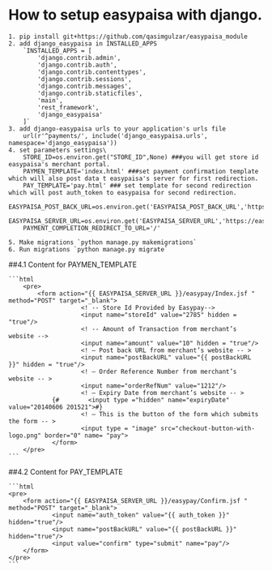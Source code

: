 # How to setup easypaisa with django.

    1. pip install git+https://github.com/qasimgulzar/easypaisa_module
    2. add django_easypaisa in INSTALLED_APPS
        `INSTALLED_APPS = [
            'django.contrib.admin',
            'django.contrib.auth',
            'django.contrib.contenttypes',
            'django.contrib.sessions',
            'django.contrib.messages',
            'django.contrib.staticfiles',
            'main',
            'rest_framework',
            'django_easypaisa'
        ]`
    3. add django-easypaisa urls to your application's urls file
        url(r'^payments/', include('django_easypaisa.urls', namespace='django_easypaisa'))
    4. set parameters settings\
        STORE_ID=os.environ.get("STORE_ID",None) ###you will get store id easypaisa's merchant portal.
        PAYMEN_TEMPLATE='index.html' ###set payment confirmation template which will also post data t easypaisa's server for first redirection.
        PAY_TEMPLATE='pay.html' ### set template for second redirection which will post auth_token to easypaisa for second redirection.
        EASYPAISA_POST_BACK_URL=os.environ.get('EASYPAISA_POST_BACK_URL','https://easypaisa.herokuapp.com/payments/postbackhandler/')
        EASYPAISA_SERVER_URL=os.environ.get('EASYPAISA_SERVER_URL','https://easypaystg.easypaisa.com.pk')
        PAYMENT_COMPLETION_REDIRECT_TO_URL='/'
    
    5. Make migrations `python manage.py makemigrations` 
    6. Run migrations `python manage.py migrate`

##4.1 Content for PAYMEN_TEMPLATE

    ```html
        <pre>
            <form action="{{ EASYPAISA_SERVER_URL }}/easypay/Index.jsf " method="POST" target="_blank">
                        <! -- Store Id Provided by Easypay-->
                        <input name="storeId" value="2785" hidden = "true"/>
                        <! -- Amount of Transaction from merchant’s website -->
                        <input name="amount" value="10" hidden = "true"/>
                        <! – Post back URL from merchant’s website -- >
                        <input name="postBackURL" value="{{ postBackURL }}" hidden = "true"/>
                        <! – Order Reference Number from merchant’s website -- >
                        <input name="orderRefNum" value="1212"/>
                        <! – Expiry Date from merchant’s website -- >
                {#        <input type ="hidden" name="expiryDate" value="20140606 201521">#}
                        <! – This is the button of the form which submits the form -- >
                        <input type = "image" src="checkout-button-with-logo.png" border="0" name= "pay">
                </form>
        </pre>
    ```
    
##4.2 Content for PAY_TEMPLATE

    ```html
    <pre>
        <form action="{{ EASYPAISA_SERVER_URL }}/easypay/Confirm.jsf " method="POST" target="_blank">
                <input name="auth_token" value="{{ auth_token }}" hidden="true"/>
                <input name="postBackURL" value="{{ postBackURL }}" hidden="true"/>
                <input value="confirm" type="submit" name="pay"/>
        </form>
    </pre>
    ```
    